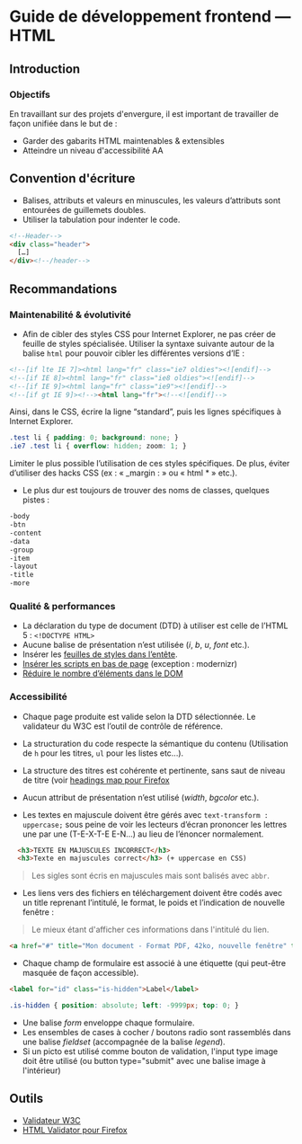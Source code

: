 # Guide de développement frontend &mdash; HTML

## Introduction

### Objectifs

En travaillant sur des projets d'envergure, il est important de travailler de
façon unifiée dans le but de :

* Garder des gabarits HTML maintenables & extensibles
* Atteindre un niveau d'accessibilité AA



## Convention d'écriture

* Balises, attributs et valeurs en minuscules, les valeurs d’attributs sont
entourées de guillemets doubles.
* Utiliser la tabulation pour indenter le code.

```html
<!--Header-->
<div class="header">
  […]
</div><!--/header-->
```




## Recommandations

### Maintenabilité & évolutivité

* Afin de cibler des styles CSS pour Internet Explorer, ne pas créer de feuille
de styles spécialisée. Utiliser la syntaxe suivante autour de la balise `html`
pour pouvoir cibler les différentes versions d’IE :

```html
<!--[if lte IE 7]><html lang="fr" class="ie7 oldies"><![endif]-->
<!--[if IE 8]><html lang="fr" class="ie8 oldies"><![endif]-->
<!--[if IE 9]><html lang="fr" class="ie9"><![endif]-->
<!--[if gt IE 9]><!--><html lang="fr"><!--<![endif]-->
```

Ainsi, dans le CSS, écrire la ligne “standard”, puis les lignes spécifiques à
Internet Explorer.

```css
.test li { padding: 0; background: none; }
.ie7 .test li { overflow: hidden; zoom: 1; }
```

Limiter le plus possible l’utilisation de ces styles spécifiques.
De plus, éviter d’utiliser des hacks CSS (ex : « _margin : » ou « html * » etc.).


* Le plus dur est toujours de trouver des noms de classes, quelques pistes :

```css
-body
-btn
-content
-data
-group
-item
-layout
-title
-more
```



### Qualité & performances

* La déclaration du type de document (DTD) à utiliser est celle de l’HTML 5 : `<!DOCTYPE HTML>`
* Aucune balise de présentation n’est utilisée (_i_, _b_, _u_, _font_ etc.).
* Insérer les [feuilles de styles dans l’entête](http://developer.yahoo.com/performance/rules.html#css_top).
* [Insérer les scripts en bas de page](http://developer.yahoo.com/performance/rules.html#js_bottom)  (exception : modernizr)
* [Réduire le nombre d’éléments dans le DOM](http://developer.yahoo.com/performance/rules.html#min_dom)

### Accessibilité

* Chaque page produite est valide selon la DTD sélectionnée. Le validateur du W3C
est l’outil de contrôle de référence.
* La structuration du code respecte la sémantique du contenu (Utilisation de `h` pour les titres,
`ul` pour les listes etc...).
* La structure des titres est cohérente et pertinente, sans saut de niveau de titre (voir [headings map pour Firefox](https://addons.mozilla.org/fr/firefox/addon/headingsmap/)
* Aucun attribut de présentation n’est utilisé (_width_, _bgcolor_ etc.).

* Les textes en majuscule doivent être gérés avec `text-transform : uppercase;`
sous peine de voir les lecteurs d’écran prononcer les lettres une par une (T-E-X-T-E E-N…)
au lieu de l’énoncer normalement.

```html
  <h3>TEXTE EN MAJUSCULES INCORRECT</h3>
  <h3>Texte en majuscules correct</h3> (+ uppercase en CSS)
```

> Les sigles sont écris en majuscules mais sont balisés avec `abbr`.

* Les liens vers des fichiers en téléchargement doivent être codés avec un title
reprenant l’intitulé, le format, le poids et l’indication de nouvelle fenêtre :
> Le mieux étant d'afficher ces informations dans l'intitulé du lien.

```html
<a href="#" title="Mon document - Format PDF, 42ko, nouvelle fenêtre" target="_blank">Mon document</a>
```

* Chaque champ de formulaire est associé à une étiquette (qui peut-être masquée de façon accessible).

```html
<label for="id" class="is-hidden">Label</label>
```

```css
.is-hidden { position: absolute; left: -9999px; top: 0; }
```

* Une balise _form_ enveloppe chaque formulaire.
* Les ensembles de cases à cocher / boutons radio sont rassemblés dans une balise _fieldset_ (accompagnée de la balise _legend_).
* Si un picto est utilisé comme bouton de validation, l'input type image doit être utilisé (ou button type="submit" avec une balise image à l'intérieur)

## Outils

* [Validateur W3C](http://validator.w3.org/)
* [HTML Validator pour Firefox](http://users.skynet.be/mgueury/mozilla/)